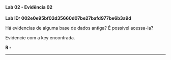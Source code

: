 
#### Lab 02 - Evidência 02

**Lab ID: 002e0e95bf02d35660d07be27bafd977be6b3a9d**


Há evidencias de alguma base de dados antiga? É possível acessa-la?  

Evidencie com a key encontrada.

**R -**

---
